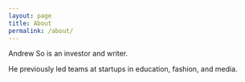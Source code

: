 ```yaml
---
layout: page
title: About
permalink: /about/
---
```


Andrew So is an investor and writer. 

He previously led teams at startups in education, fashion, and media. 
